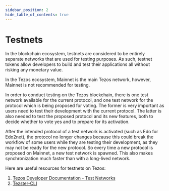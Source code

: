 ```yaml
---
sidebar_position: 2
hide_table_of_contents: true
---
```


# Testnets

In the blockchain ecosystem, testnets are considered to be entirely separate networks that are used for testing purposes. As such, testnet tokens allow developers to build and test their applications all without risking any monetary value. 

In the Tezos ecosystem, Mainnet is the main Tezos network, however, Mainnet is not recommended for testing. 

In order to conduct testing on the Tezos blockchain, there is one test network available for the current protocol, and one test network for the protocol which is being proposed for voting. The former is very important as users need to test their development with the current protocol. The latter is also needed to test the proposed protocol and its new features, both to decide whether to vote yes and to prepare for its activation. 

After the intended protocol of a test network is activated \(such as Edo for Edo2net\), the protocol no longer changes because this could break the workflow of some users while they are testing their development, as they may not be ready for the new protocol. So every time a new protocol is proposed on Mainnet, a new test network is spawned. This also makes synchronization much faster than with a long-lived network.

Here are useful resources for testnets on Tezos:

1. [Tezos Developer Documentation - Test Networks](https://tezos.gitlab.io/introduction/test_networks.html)
2. [Tezster-CLI](https://docs.cli.tezster.tech/)

